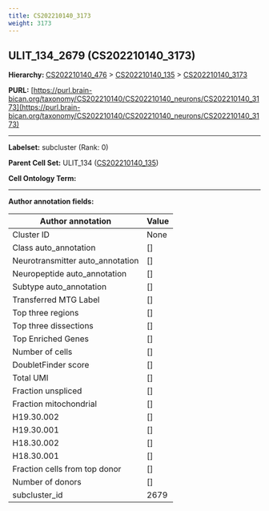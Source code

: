 ```yaml
---
title: CS202210140_3173
weight: 3173
---
```

## ULIT_134_2679 (CS202210140_3173)
<b>Hierarchy: </b>
[CS202210140_476](../CS202210140_476) >
[CS202210140_135](../CS202210140_135) >
[CS202210140_3173](../CS202210140_3173)

**PURL:** [https://purl.brain-bican.org/taxonomy/CS202210140/CS202210140_neurons/CS202210140_3173](https://purl.brain-bican.org/taxonomy/CS202210140/CS202210140_neurons/CS202210140_3173)

---


**Labelset:** subcluster (Rank: 0)

**Parent Cell Set:** ULIT_134 ([CS202210140_135](../CS202210140_135))



**Cell Ontology Term:** 

[MARKER GENES.]: #


---

[TRANSFERRED ANNOTATIONS.]: #


[AUTHOR ANNOTATION FIELDS.]: #


**Author annotation fields:**

| Author annotation | Value |
|-------------------|-------|
|Cluster ID|None|
|Class auto_annotation|[]|
|Neurotransmitter auto_annotation|[]|
|Neuropeptide auto_annotation|[]|
|Subtype auto_annotation|[]|
|Transferred MTG Label|[]|
|Top three regions|[]|
|Top three dissections|[]|
|Top Enriched Genes|[]|
|Number of cells|[]|
|DoubletFinder score|[]|
|Total UMI|[]|
|Fraction unspliced|[]|
|Fraction mitochondrial|[]|
|H19.30.002|[]|
|H19.30.001|[]|
|H18.30.002|[]|
|H18.30.001|[]|
|Fraction cells from top donor|[]|
|Number of donors|[]|
|subcluster_id|2679|
